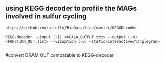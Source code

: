 ## using KEGG decoder to profile the MAGs involved in sulfur cycling

```
https://github.com/bjtully/BioData/tree/master/KEGGDecoder

KEGG-decoder --input (-i) <KOALA_OUTPUT.txt> --output (-o) <FUNCTION_OUT.list> --vizoption (-v) <static/interactive/tanglegram>


```

#convert DRAM OUT compatable to KEGG-decoder
```


```
